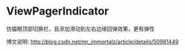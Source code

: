 # ViewPagerIndicator
仿猫眼顶部切换栏，且添加滑动到左右边缘回弹效果，更有弹性

博文说明: http://blog.csdn.net/mr_immortalz/article/details/50981449
